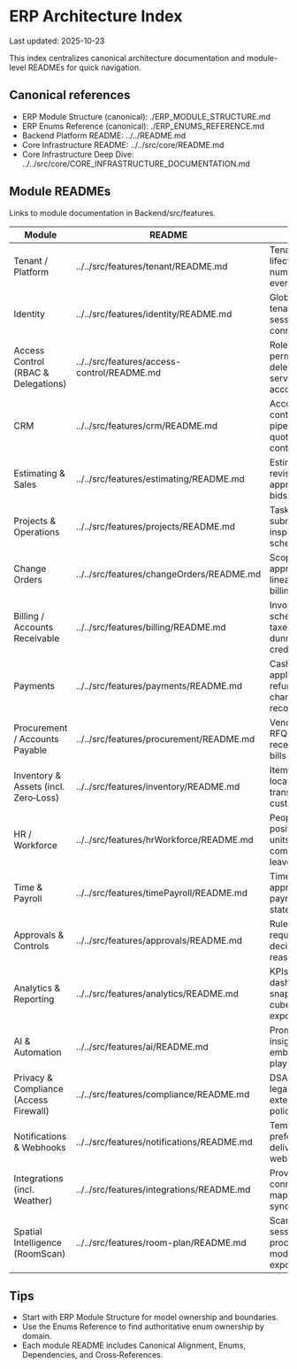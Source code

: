 # ERP Architecture Index

Last updated: 2025-10-23

This index centralizes canonical architecture documentation and module-level READMEs for quick navigation.

## Canonical references

- ERP Module Structure (canonical): ./ERP_MODULE_STRUCTURE.md
- ERP Enums Reference (canonical): ./ERP_ENUMS_REFERENCE.md
- Backend Platform README: ../../README.md
- Core Infrastructure README: ../../src/core/README.md
- Core Infrastructure Deep Dive: ../../src/core/CORE_INFRASTRUCTURE_DOCUMENTATION.md

## Module READMEs

Links to module documentation in Backend/src/features.

| Module                                 | README                                      | Notes                                                  |
| -------------------------------------- | ------------------------------------------- | ------------------------------------------------------ |
| Tenant / Platform                      | ../../src/features/tenant/README.md         | Tenant lifecycle, numbering, events, audit             |
| Identity                               | ../../src/features/identity/README.md       | Global users, tenant sessions, IdP connections         |
| Access Control (RBAC & Delegations)    | ../../src/features/access-control/README.md | Roles, permissions, delegations, service accounts      |
| CRM                                    | ../../src/features/crm/README.md            | Accounts, contacts, pipeline, quotes, contracts        |
| Estimating & Sales                     | ../../src/features/estimating/README.md     | Estimates, revisions, approvals, bids                  |
| Projects & Operations                  | ../../src/features/projects/README.md       | Tasks, RFIs, submittals, inspections, schedules        |
| Change Orders                          | ../../src/features/changeOrders/README.md   | Scope deltas, approvals, lineage to billing            |
| Billing / Accounts Receivable          | ../../src/features/billing/README.md        | Invoices, schedules, taxes, dunning, credits           |
| Payments                               | ../../src/features/payments/README.md       | Cash application, refunds, chargebacks, reconciliation |
| Procurement / Accounts Payable         | ../../src/features/procurement/README.md    | Vendors, RFQs, POs, receipts, AP bills                 |
| Inventory & Assets (incl. Zero‑Loss)   | ../../src/features/inventory/README.md      | Items, locations, transactions, custody chain          |
| HR / Workforce                         | ../../src/features/hrWorkforce/README.md    | People, positions, org units, compensation, leave      |
| Time & Payroll                         | ../../src/features/timePayroll/README.md    | Timesheets, approvals, payroll runs, statements        |
| Approvals & Controls                   | ../../src/features/approvals/README.md      | Rules, requests, decisions, reason codes               |
| Analytics & Reporting                  | ../../src/features/analytics/README.md      | KPIs, dashboards, snapshot cubes, exports              |
| AI & Automation                        | ../../src/features/ai/README.md             | Prompts, jobs, insights, embeddings, playbooks         |
| Privacy & Compliance (Access Firewall) | ../../src/features/compliance/README.md     | DSAR/erasure, legal holds, external data policies      |
| Notifications & Webhooks               | ../../src/features/notifications/README.md  | Templates, preferences, deliveries, webhooks           |
| Integrations (incl. Weather)           | ../../src/features/integrations/README.md   | Providers, connectors, mappings, sync jobs             |
| Spatial Intelligence (RoomScan)        | ../../src/features/room-plan/README.md      | Scan sessions, processing, models, exports             |

## Tips

- Start with ERP Module Structure for model ownership and boundaries.
- Use the Enums Reference to find authoritative enum ownership by domain.
- Each module README includes Canonical Alignment, Enums, Dependencies, and Cross‑References.
